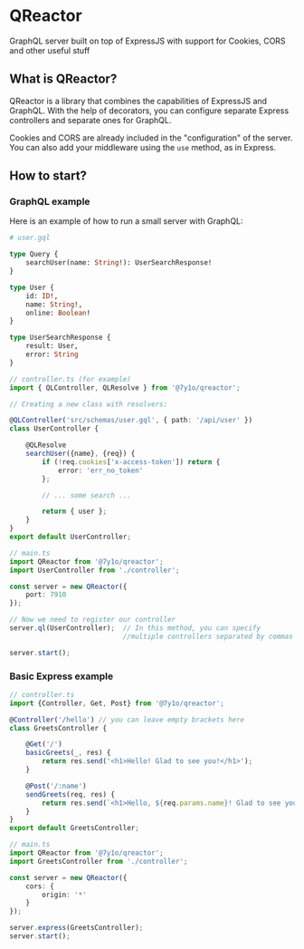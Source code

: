 # QReactor
GraphQL server built on top of ExpressJS with support for Cookies, CORS and other useful stuff

## What is QReactor?
QReactor is a library that combines the capabilities of ExpressJS and GraphQL. With the help of decorators, you can configure separate Express controllers and separate ones for GraphQL.

Cookies and CORS are already included in the "configuration" of the server. You can also add your middleware using the `use` method, as in Express.

## How to start?

### GraphQL example
Here is an example of how to run a small server with GraphQL:

```graphql
# user.gql

type Query {
    searchUser(name: String!): UserSearchResponse!
}

type User {
    id: ID!,
    name: String!,
    online: Boolean!
}

type UserSearchResponse {
    result: User,
    error: String
}

```

```typescript
// controller.ts (for example)
import { QLController, QLResolve } from '@7y1o/qreactor';

// Creating a new class with resolvers:

@QLController('src/schemas/user.gql', { path: '/api/user' })
class UserController {

    @QLResolve
    searchUser({name}, {req}) {
        if (!req.cookies['x-access-token']) return {
            error: 'err_no_token'
        };

        // ... some search ...

        return { user };
    }
}
export default UserController;
```

```typescript
// main.ts
import QReactor from '@7y1o/qreactor';
import UserController from './controller';

const server = new QReactor({
    port: 7910
});

// Now we need to register our controller
server.ql(UserController);  // In this method, you can specify 
                            //multiple controllers separated by commas

server.start();
```

### Basic Express example

```typescript
// controller.ts
import {Controller, Get, Post} from '@7y1o/qreactor';

@Controller('/hello') // you can leave empty brackets here
class GreetsController {

    @Get('/')
    basicGreets(_, res) {
        return res.send('<h1>Hello! Glad to see you!</h1>');
    }

    @Post('/:name')
    sendGreets(req, res) {
        return res.send(`<h1>Hello, ${req.params.name}! Glad to see you!</h1>`);
    }
}
export default GreetsController;
```

```typescript
// main.ts
import QReactor from '@7y1o/qreactor';
import GreetsController from './controller';

const server = new QReactor({
    cors: {
        origin: '*'
    }
});

server.express(GreetsController);
server.start();
```
